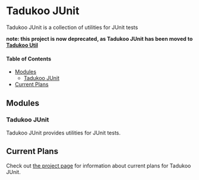 # Tadukoo JUnit
Tadukoo JUnit is a collection of utilities for JUnit tests

**note: this project is now deprecated, as Tadukoo JUnit has been moved to 
[Tadukoo Util](https://github.com/Tadukooverse/TadukooUtil)**

#### Table of Contents
* [Modules](#modules)
  * [Tadukoo JUnit](#tadukoo-junit)
* [Current Plans](#current-plans)

## Modules
### Tadukoo JUnit
Tadukoo JUnit provides utilities for JUnit tests.

## Current Plans
Check out [the project page](https://tadukooverse.github.io/projects/TadukooJUnit.html) for information about 
current plans for Tadukoo JUnit.
